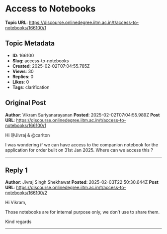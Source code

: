 # Access to Notebooks

**Topic URL**: https://discourse.onlinedegree.iitm.ac.in/t/access-to-notebooks/166100/1

## Topic Metadata
- **ID**: 166100
- **Slug**: access-to-notebooks
- **Created**: 2025-02-02T07:04:55.785Z
- **Views**: 30
- **Replies**: 0
- **Likes**: 0
- **Tags**: clarification

## Original Post
**Author**: Vikram Suriyanarayanan
**Posted**: 2025-02-02T07:04:55.989Z
**Post URL**: https://discourse.onlinedegree.iitm.ac.in/t/access-to-notebooks/166100/1

Hi @Jivraj & @carlton

I was wondering if we can have access to the companion notebook for the application for order built on 31st Jan 2025. Where can we access this ?

---

## Reply 1
**Author**: Jivraj Singh Shekhawat
**Posted**: 2025-02-03T22:50:30.644Z
**Post URL**: https://discourse.onlinedegree.iitm.ac.in/t/access-to-notebooks/166100/2

Hi Vikram,

Those notebooks are for internal purpose only, we don’t use to share them.

Kind regards

---
